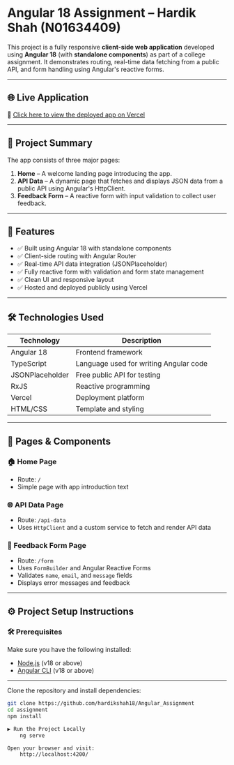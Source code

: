 # Angular 18 Assignment – Hardik Shah (N01634409)

This project is a fully responsive **client-side web application** developed using **Angular 18** (with **standalone components**) as part of a college assignment. It demonstrates routing, real-time data fetching from a public API, and form handling using Angular's reactive forms.

---

## 🌐 Live Application

🔗 [Click here to view the deployed app on Vercel](https://angular-assignment-amber.vercel.app/)

---

## 🧠 Project Summary

The app consists of three major pages:

1. **Home** – A welcome landing page introducing the app.
2. **API Data** – A dynamic page that fetches and displays JSON data from a public API using Angular's HttpClient.
3. **Feedback Form** – A reactive form with input validation to collect user feedback.

---

## 🚀 Features

- ✅ Built using Angular 18 with standalone components
- ✅ Client-side routing with Angular Router
- ✅ Real-time API data integration (JSONPlaceholder)
- ✅ Fully reactive form with validation and form state management
- ✅ Clean UI and responsive layout
- ✅ Hosted and deployed publicly using Vercel

---

## 🛠️ Technologies Used

| Technology     | Description                            |
|----------------|----------------------------------------|
| Angular 18     | Frontend framework                     |
| TypeScript     | Language used for writing Angular code |
| JSONPlaceholder| Free public API for testing            |
| RxJS           | Reactive programming                   |
| Vercel         | Deployment platform                    |
| HTML/CSS       | Template and styling                   |

---

## 📁 Pages & Components

### 🏠 Home Page

- Route: `/`
- Simple page with app introduction text

### 🌐 API Data Page

- Route: `/api-data`
- Uses `HttpClient` and a custom service to fetch and render API data

### 📝 Feedback Form Page

- Route: `/form`
- Uses `FormBuilder` and Angular Reactive Forms
- Validates `name`, `email`, and `message` fields
- Displays error messages and feedback

---

## ⚙️ Project Setup Instructions

### 🛠 Prerequisites

Make sure you have the following installed:

- [Node.js](https://nodejs.org/) (v18 or above)
- [Angular CLI](https://angular.io/cli) (v18 or above)

---


Clone the repository and install dependencies:

```bash
git clone https://github.com/hardikshah18/Angular_Assignment
cd assignment
npm install

▶️ Run the Project Locally
    ng serve

Open your browser and visit:
    http://localhost:4200/
    